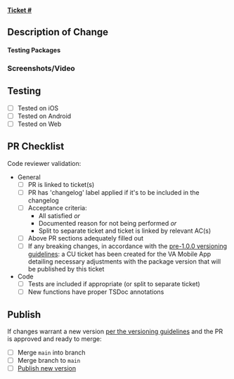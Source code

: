 
<!-- PR title naming convention:
'[Issue type] Brief summary of issue suitable for changelog or copy/paste issue title',
where Issue type = bug, feature, spike, CU (code upkeep), etc.-->

<!-- Preferred branch naming convention:
'[Issue type]/[Issue #]-[Your name]-[Summary of issue]',
where Issue type = bug, feature, spike, CU (code upkeep), etc.-->

<!-- Update w/ ticket number to cross-repo link PR and ticket; ZenHub URL does not work -->
**[Ticket # ](https://github.com/department-of-veterans-affairs/va-mobile-app/issues/# )**

## Description of Change
<!-- Describe the change and context with which it was made beyond ACs unless straightforward.
Consider:
 - What is relevant to code reviewer(s) and not in the ticket?
 - What context may be relevant to a future dev or you in 6 months about this PR?
 - Did the course of work lead to notable dead ends? If so, why didn't they pan out?
 - Did the change add new dependencies? Why?
 - Were there important sources to link? Examples: an open bug with a dependency project, an article of someone else solving the same problem that was partially or wholly copied, external documentation relevant to solution -->

#### Testing Packages
<!-- List or range of alpha/beta packages published in association with this PR, if any -->

### Screenshots/Video
<!-- Add screenshots or video as needed; before/after recommended if appropriate. 
Convenience side-by-side formatting:
Before/after: <img src="" width="49%" />&nbsp;&nbsp;<img src="" width="49%" />
Accordion before/after: <details><summary>Before/after</summary><img src="" width="49%" />&nbsp;&nbsp;<img src="" width="49%" /></details>
-->

## Testing
<!-- Describe testing conducted to validate changes.
Consider highlighting:
- What testing was not explicitly done and may be relevant for QA? 
- Edge cases validated
- Special situations that could not be tested
- Any testing performed in a consuming app -->

- [ ] Tested on iOS <!-- simulator is fine -->
- [ ] Tested on Android <!-- simulator is fine -->
- [ ] Tested on Web

## PR Checklist
Code reviewer validation:
- General
	- [ ] PR is linked to ticket(s)
	- [ ] PR has 'changelog' label applied if it's to be included in the changelog
	- [ ] Acceptance criteria: 
		- All satisfied _or_
		- Documented reason for not being performed _or_
		- Split to separate ticket and ticket is linked by relevant AC(s)
	- [ ] Above PR sections adequately filled out
	- [ ] If any breaking changes, in accordance with the [pre-1.0.0 versioning guidelines](https://github.com/department-of-veterans-affairs/va-mobile-library#versioning-policy): a CU ticket has been created for the VA Mobile App detailing necessary adjustments with the package version that will be published by this ticket
- Code
	- [ ] Tests are included if appropriate (or split to separate ticket)
	- [ ] New functions have proper TSDoc annotations

## Publish
<!-- Most changes entail a version increment; section can be removed for PRs exclusively within non-ship-relevant files (e.g. unit tests, Storybook stories) -->
If changes warrant a new version [per the versioning guidelines](https://github.com/department-of-veterans-affairs/va-mobile-library#versioning-policy) and the PR is approved and ready to merge:
- [ ] Merge `main` into branch
- [ ] Merge branch to `main`
- [ ] [Publish new version](https://github.com/department-of-veterans-affairs/va-mobile-library/actions/workflows/publish.yml)
